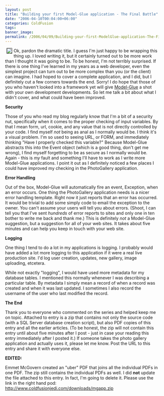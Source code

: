 ```yaml
---
layout: post
title: "Building your first Model-Glue application - The Final Battle"
date: "2006-04-10T00:04:00+06:00"
categories: ColdFusion 
tags: 
banner_image: 
permalink: /2006/04/09/Building-your-first-ModelGlue-application-The-Final-Battle
---
```


<img src="http://ray.camdenfamily.com/images/mg.jpg" align="left" border="1" hspace="5">
Ok, pardon the dramatic title. I guess I'm just happy to be wrapping this thing up. I loved writing it, but it certainly turned out to be more work than I thought it was going to be. To be honest, I'm not terribly surprised. If there is one thing I've learned in my years as a web developer, even the simplest project can turn out to be more complex than you (or the client) can imagine. I had hoped to cover a complete application, and I did, but I definitely cut a few corners towards the end. Sorry! I do hope that those of you who haven't looked into a framework yet will give <a href="http://www.modelglue.com">Model-Glue</a> a shot with your own development developments. So let me talk a bit about what I didn't cover, and what could have been improved.

<b>Security</b>

Those of you who read my blog regularly know that I'm a bit of a security nut, specifically when it comes to the proper checking of input variables. By that I mean form, url, cookie, and any value that is not directly controlled by your code. I find myself <i>not</i> being as anal as I normally would be. I think it's a visual problem. I'm so used to seeing URL, or FORM, and immediately thinking "Have I properly checked this variable?" Because Model-Glue abstracts this into the Event object (which is a good thing, don't get me wrong), I find myself forgetting to be as secure as I normally would be. Again - this is <i>my</i> fault and something I'll have to work as I write more Model-Glue applications. I point it out as I definitely noticed a few places I could have improved my checking in the PhotoGallery application. 

<b>Error Handling</b>

Out of the box, Model-Glue will automatically fire an event, Exception, when an error occurs. One thing the PhotoGallery application needs is a nicer error handling template. Right now it just reports that an error has occurred. It would be trivial to add some simply code to email the exception to the owner. You can't assume your users will tell you about errors. (Shoot, I can tell you that I've sent <i>hundreds</i> of error reports to sites and only one in ten bother to write me back and thank me.) This is definitely <i>not</i> a Model-Glue suggestion, but a suggestion for all of your web sites. It takes about five minutes and can help you keep in touch with your web site.

<b>Logging</b>

One thing I tend to do a lot in my applications is logging. I probably would have added a lot more logging to this application if it were a real live production site. I'd log user creation, updates, new gallery, image uploading, etcetera. 

While not exactly "logging", I would have used more metadata for my database tables. I mentioned this normally whenever I was describing a particular table. By metadata I simply mean a record of when a record was created and when it was last updated. I sometimes I also record the username of the user who last modified the record. 

<b>The End</b>

Thank you to everyone who commented on the series and helped keep me on topic. Attached to entry is a zip that contains not only the source code (with a SQL Server database creation script), but also PDF copies of this entry and all the earlier articles. (To be honest, the zip will not contain this entry until about five minutes after I post - just in case your reading this entry immediately after I posted it.) If someone takes the photo gallery application and actually uses it, please let me know. Post the URL to this entry and share it with everyone else.

<b>EDITED:</b>

Emmet McGovern created an "uber" PDF that joins all the individual PDFs in one PDF. The zip still contains the individual PDFs as well. I did <b>not</b> update the file attached to this entry. In fact, I'm going to delete it. Please use the link in the right hand pod: <a href="http://www.raymondcamden.com/downloads/mgapp.zip">http://www.coldfusionjedi.com/downloads/mgapp.zip</a>